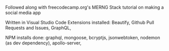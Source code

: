 Followed along with freecodecamp.org's MERNG Stack tutorial on making a social media app

Written in Visual Studio Code
Extensions installed: Beautify, Github Pull Requests and Issues, GraphQL,

NPM installs done:
graphql, mongoose, bcryptjs, jsonwebtoken, nodemon (as dev dependency), apollo-server, 

